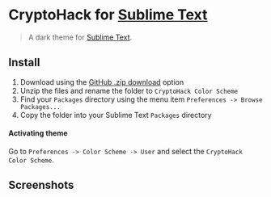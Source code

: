 # CryptoHack for [Sublime Text](http://sublimetext.com)

> A dark theme for [Sublime Text](http://sublimetext.com).

## Install

1.  Download using the [GitHub .zip download]() option
2.  Unzip the files and rename the folder to `CryptoHack Color Scheme`
3.  Find your `Packages` directory using the menu item `Preferences -> Browse Packages...`
4.  Copy the folder into your Sublime Text `Packages` directory

#### Activating theme

Go to `Preferences -> Color Scheme -> User` and select the `CryptoHack Color Scheme`.

## Screenshots


